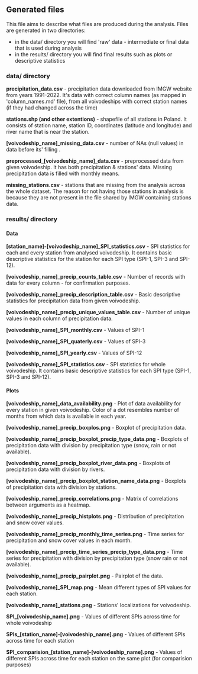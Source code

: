 ## Generated files

This file aims to describe what files are produced during the analysis. 
Files are generated in two directories: 
- in the data/ directory you will find 'raw' data - intermediate or final data that is used during analysis
- in the results/ directory you will find final results such as plots or descriptive statistics

### data/ directory

**precipitation_data.csv** - precipitation data downloaded from IMGW website from years 1991-2022. It's data with correct column names (as mapped in 'column_names.md' file), from all voivodeships with correct station names (if they had changed across the time)

**stations.shp (and other extentions)** - shapefile of all stations in Poland. It consists of station name, station ID, coordinates (latitude and longitude) and river name that is near the station.

**[voivodeship_name]_missing_data.csv** - number of NAs (null values) in data before its' filling .

**preprocessed_[voivodeship_name]_data.csv** - preprocessed data from given voivodeship. It has both precipitation & stations' data. Missing precipitation data is filled with monthly means. 

**missing_stations.csv** - stations that are missing from the analysis across the whole dataset. The reason for not having those stations in analysis is because they are not present in the file shared by IMGW containing stations data.

### results/ directory

#### Data

**[station_name]-[voivodeship_name]_SPI_statistics.csv** - SPI statistics for each and every station from analysed voivodeship. It contains basic descriptive statistics for the station for each SPI type (SPI-1, SPI-3 and SPI-12).

**[voivodeship_name]_precip_counts_table.csv** - Number of records with data for every column - for confirmation purposes.

**[voivodeship_name]_precip_description_table.csv** - Basic descriptive statistics for precipitation data from given voivodeship.

**[voivodeship_name]_precip_unique_values_table.csv** - Number of unique values in each column of precipitation data.

**[voivodeship_name]_SPI_monthly.csv** - Values of SPI-1

**[voivodeship_name]_SPI_quaterly.csv** - Values of SPI-3

**[voivodeship_name]_SPI_yearly.csv** - Values of SPI-12

**[voivodeship_name]_SPI_statistics.csv** - SPI statistics for whole voivodeship. It contains basic descriptive statistics for each SPI type (SPI-1, SPI-3 and SPI-12).

#### Plots

**[voivodeship_name]_data_availability.png** - Plot of data availability for every station in given voivodeship. Color of a dot resembles number of months from which data is available in each year.

**[voivodeship_name]_precip_boxplos.png** - Boxplot of precipitation data.

**[voivodeship_name]_precip_boxplot_precip_type_data.png** - Boxplots of precipitation data with division by precipitation type (snow, rain or not available).

**[voivodeship_name]_precip_boxplot_river_data.png** - Boxplots of precipitation data with division by rivers.

**[voivodeship_name]_precip_boxplot_station_name_data.png** - Boxplots of precipitation data with division by stations.

**[voivodeship_name]_precip_correlations.png** - Matrix of correlations between arguments as a heatmap.

**[voivodeship_name]_precip_histplots.png** - Distribution of precipitation and snow cover values.

**[voivodeship_name]_precip_monthly_time_series.png** - Time series for precipitation and snow cover values in each month.

**[voivodeship_name]_precip_time_series_precip_type_data.png** - Time series for precipitation with division by precipitation type (snow rain or not available).

**[voivodeship_name]_precip_pairplot.png** - Pairplot of the data.

**[voivodeship_name]_SPI_map.png** - Mean different types of SPI values for each station.

**[voivodeship_name]_stations.png** - Stations' localizations for voivodeship.

**SPI_[voivodeship_name].png** - Values of different SPIs across time for whole voivodeship

**SPIs_[station_name]-[voivodeship_name].png** - Values of different SPIs across time for each station

**SPI_comparision_[station_name]-[voivodeship_name].png** - Values of different SPIs across time for each station on the same plot (for comparision purposes)






